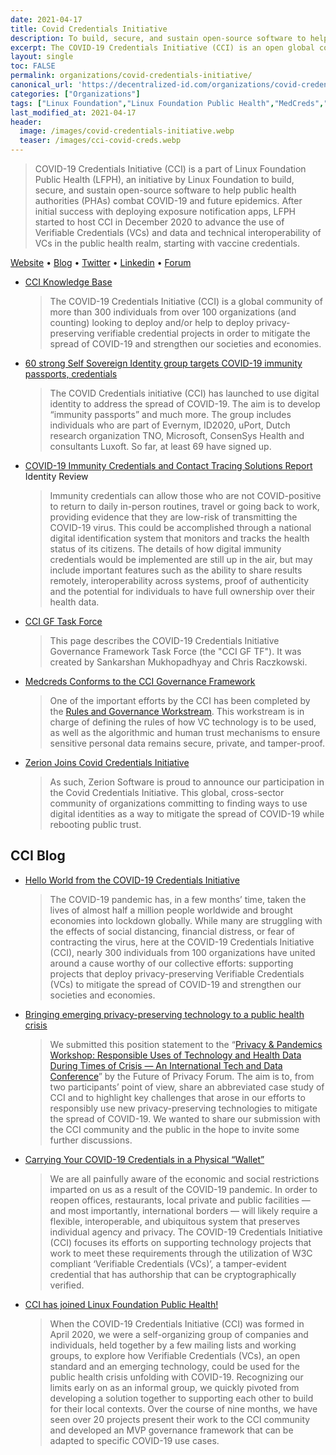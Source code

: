 ```yaml
---
date: 2021-04-17
title: Covid Credentials Initiative
description: To build, secure, and sustain open-source software to help combat COVID-19 and future epidemics.
excerpt: The COVID-19 Credentials Initiative (CCI) is an open global community looking to deploy and/or help deploy privacy-preserving verifiable credential projects in order to mitigate the spread of COVID-19 and strengthen our societies and economies.
layout: single
toc: FALSE
permalink: organizations/covid-credentials-initiative/
canonical_url: 'https://decentralized-id.com/organizations/covid-credentials-initiative/'
categories: ["Organizations"]
tags: ["Linux Foundation","Linux Foundation Public Health","MedCreds","Evernym","ID2020","uPort","Dutch Research","TNO","Microsoft","ConsenSys Health","Luxoft"]
last_modified_at: 2021-04-17
header:
  image: /images/covid-credentials-initiative.webp
  teaser: /images/cci-covid-creds.webp  
---
```


> COVID-19 Credentials Initiative (CCI) is a part of Linux Foundation Public Health (LFPH), an initiative by Linux Foundation to build, secure, and sustain open-source software to help public health authorities (PHAs) combat COVID-19 and future epidemics. After initial success with deploying exposure notification apps, LFPH started to host CCI in December 2020 to advance the use of Verifiable Credentials (VCs) and data and technical interoperability of VCs in the public health realm, starting with vaccine credentials.

[Website](https://www.covidcreds.com/) • [Blog](https://medium.com/@cci.2020) • [Twitter](https://twitter.com/CCI_CovidCreds) • [Linkedin](https://www.linkedin.com/company/covidcreds/) • [Forum](https://covidcreds.groups.io/)

* [CCI Knowledge Base](https://docs.google.com/spreadsheets/d/1z0MaGrb-Py7V3ZO4AnmYMHsXNgTmLhVocyaX7ySQ5mI/edit#gid=1671625933)
  > The COVID-19 Credentials Initiative (CCI) is a global community of more than 300 individuals from over 100 organizations (and counting) looking to deploy and/or help to deploy privacy-preserving verifiable credential projects in order to mitigate the spread of COVID-19 and strengthen our societies and economies.
* [60 strong Self Sovereign Identity group targets COVID-19 immunity passports, credentials](https://www.ledgerinsights.com/sovereign-identity-covid-19-immunity-passports-credentials/)
  > The COVID Credentials initiative (CCI) has launched to use digital identity to address the spread of COVID-19. The aim is to develop “immunity passports” and much more. The group includes individuals who are part of Evernym, ID2020, uPort, Dutch research organization TNO, Microsoft, ConsenSys Health and consultants Luxoft. So far, at least 69 have signed up.
* [COVID-19 Immunity Credentials and Contact Tracing Solutions Report](https://identityreview.com/covid-19-immunity-credentials-contact-tracing-solutions-report/) Identity Review
  > Immunity credentials can allow those who are not COVID-positive to return to daily in-person routines, travel or going back to work, providing evidence that they are low-risk of transmitting the COVID-19 virus. This could be accomplished through a national digital identification system that monitors and tracks the health status of its citizens. The details of how digital immunity credentials would be implemented are still up in the air, but may include important features such as the ability to share results remotely, interoperability across systems, proof of authenticity and the potential for individuals to have full ownership over their health data.
* [CCI GF Task Force](https://wiki.trustoverip.org/display/HOME/CCI+GF+Task+Force)
  > This page describes the COVID-19 Credentials Initiative Governance Framework Task Force (the "CCI GF TF"). It was created by Sankarshan Mukhopadhyay and Chris Raczkowski.
* [Medcreds Conforms to the CCI Governance Framework](https://medium.com/@medcreds/medcreds-conforms-to-the-cci-governance-framework-eb13256a7f31)
  > One of the important efforts by the CCI has been completed by the [Rules and Governance Workstream](https://docs.google.com/document/d/1L7V2mXWUO5fjiwJODyq_wMvkL9EDSf3m7emLxLpvzTk/edit#). This workstream is in charge of defining the rules of how VC technology is to be used, as well as the algorithmic and human trust mechanisms to ensure sensitive personal data remains secure, private, and tamper-proof.
* [Zerion Joins Covid Credentials Initiative](https://www.zerionsoftware.com/big-data/covid-credentials)
  > As such, Zerion Software is proud to announce our participation in the Covid Credentials Initiative. This global, cross-sector community of organizations committing to finding ways to use digital identities as a way to mitigate the spread of COVID-19 while rebooting public trust.

## CCI Blog

* [Hello World from the COVID-19 Credentials Initiative](https://cci-2020.medium.com/hello-world-from-the-covid-19-credentials-initiative-6d45534c4b3a)
  > The COVID-19 pandemic has, in a few months’ time, taken the lives of almost half a million people worldwide and brought economies into lockdown globally. While many are struggling with the effects of social distancing, financial distress, or fear of contracting the virus, here at the COVID-19 Credentials Initiative (CCI), nearly 300 individuals from 100 organizations have united around a cause worthy of our collective efforts: supporting projects that deploy privacy-preserving Verifiable Credentials (VCs) to mitigate the spread of COVID-19 and strengthen our societies and economies.
* [Bringing emerging privacy-preserving technology to a public health crisis](https://cci-2020.medium.com/the-covid-19-credentials-initiative-cci-b00c1d858ccb)
  > We submitted this position statement to the “[Privacy & Pandemics Workshop: Responsible Uses of Technology and Health Data During Times of Crisis — An International Tech and Data Conference](https://cci-2020.medium.com/the-covid-19-credentials-initiative-cci-b00c1d858ccb)” by the Future of Privacy Forum. The aim is to, from two participants’ point of view, share an abbreviated case study of CCI and to highlight key challenges that arose in our efforts to responsibly use new privacy-preserving technologies to mitigate the spread of COVID-19. We wanted to share our submission with the CCI community and the public in the hope to invite some further discussions.
* [Carrying Your COVID-19 Credentials in a Physical “Wallet”](https://cci-2020.medium.com/carrying-your-covid-19-credentials-in-a-physical-wallet-cafe26bfbbe4)
  > We are all painfully aware of the economic and social restrictions imparted on us as a result of the COVID-19 pandemic. In order to reopen offices, restaurants, local private and public facilities — and most importantly, international borders — will likely require a flexible, interoperable, and ubiquitous system that preserves individual agency and privacy. The COVID-19 Credentials Initiative (CCI) focuses its efforts on supporting technology projects that work to meet these requirements through the utilization of W3C compliant ‘Verifiable Credentials (VCs)’, a tamper-evident credential that has authorship that can be cryptographically verified.
* [CCI has joined Linux Foundation Public Health!](https://cci-2020.medium.com/cci-has-joined-linux-foundation-public-health-607e1af1b2b8)
  > When the COVID-19 Credentials Initiative (CCI) was formed in April 2020, we were a self-organizing group of companies and individuals, held together by a few mailing lists and working groups, to explore how Verifiable Credentials (VCs), an open standard and an emerging technology, could be used for the public health crisis unfolding with COVID-19. Recognizing our limits early on as an informal group, we quickly pivoted from developing a solution together to supporting each other to build for their local contexts. Over the course of nine months, we have seen over 20 projects present their work to the CCI community and developed an MVP governance framework that can be adapted to specific COVID-19 use cases.
